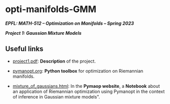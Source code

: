 # opti-manifolds-GMM
***EPFL: MATH-512 – Optimization on Manifolds – Spring 2023***

***Project 1: Gaussian Mixture Models***
## Useful links
- [project1.pdf](https://moodle.epfl.ch/pluginfile.php/3182535/mod_resource/content/3/project1.pdf): **Description** of the project.

- [pymanopt.org](https://pymanopt.org/docs/stable/index.html): **Python toolbox** for optimization on Riemannian manifolds.
- [mixture_of_gaussians.html](https://pymanopt.org/docs/stable/examples/notebooks/mixture_of_gaussians.html): In the **Pymaop website**, a **Notebook** about an application of Riemannian optimization using Pymanopt in the context of inference in Gaussian mixture models".
